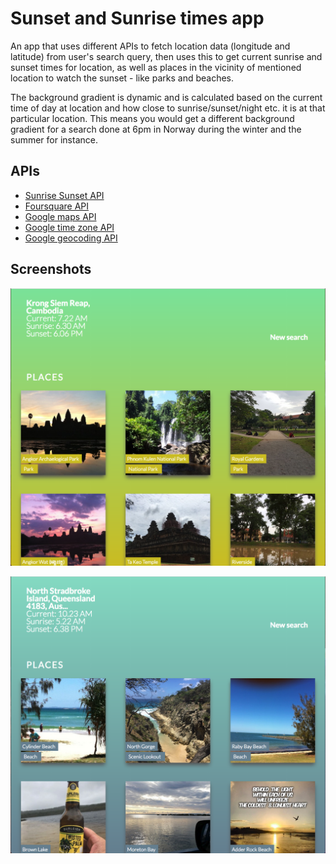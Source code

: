 # Sunset and Sunrise times app

An app that uses different APIs to fetch location data (longitude and latitude) from user's search query, then uses this to get current sunrise and sunset times for location, as well as places in the vicinity of mentioned location to watch the sunset - like parks and beaches.

The background gradient is dynamic and is calculated based on the current time of day at location and how close to sunrise/sunset/night etc. it is at that particular location. This means you would get a different background gradient for a search done at 6pm in Norway during the winter and the summer for instance.

## APIs

* [Sunrise Sunset API](http://sunrise-sunset.org/api)
* [Foursquare API](https://developer.foursquare.com/)
* [Google maps API](https://developers.google.com/maps/)
* [Google time zone API](https://developers.google.com/maps/documentation/timezone/intro)
* [Google geocoding API](https://developers.google.com/maps/documentation/geocoding/start)

## Screenshots

![siem reap](./images/SiemReapNew.png)

![stradbroke](./images/StradbrokeNew.png)